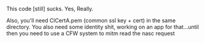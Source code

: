This code [still] sucks.
Yes, Really.

Also, you'll need ClCertA.pem (common ssl key + cert) in the same directory.
You also need some identity shit, working on an app for that...until then you need to use a CFW system to mitm read the nasc request
